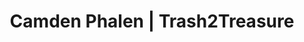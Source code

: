---
layout: project
title: Camden Phalen | Trash2Treasure
section: portfolio

project_name: Trash2Treasure
project_categories: Code, Design
year: 2016
blurb: An online checkout system for Northeastern University’s annual Trash2Treasure sale built in Ruby on Rails.

images:
  - url: /assets/images/projects/trash2treasure/landing.png
    id: landing
    title: Landing page
    offsety: 50%
    offsetx: 0
    classes: "cp-vertical"
    modal_classes: "modal-sm"
  - url: /assets/images/projects/trash2treasure/shop.png
    id: shop
    title: Sale page
    offsety: 88%
    offsetx: 0
    classes: "cp-border cp-vertical"
    modal_classes: "modal-sm"
  - url: /assets/images/projects/trash2treasure/checkout.png
    id: checkout
    title: Customer checkout page
    offsety: 22.5%
    offsetx: 0
    classes: "cp-border cp-vertical"
    modal_classes: "modal-sm"
  - url: /assets/images/projects/trash2treasure/register.png
    id: register
    title: Seller checkout screen
    offsety: 0
    offsetx: 0
    classes: "cp-border cp-horizontal"
    modal_classes: "modal-lg"

technologies:
  list: Ruby, Rails, SQL, Haml, Sass, Coffeescript, Bootstrap, Git, Sketch
  color1: "#B02B2C"
  color2: "#F09E20"

links: 
  - display: Trash2Treasure webapp
    href: https://pacific-ravine-67111.herokuapp.com
    color1: "#AB2D3D"
    color2: "#B88D68"
  - display: Github repository
    href: https://github.com/camden11/trash2treasure
    color1: "#979797"
    color2: "#92DC8D"
  - display: About NU Trash2Treasure
    href: https://nutrash2treasure.wordpress.com/about/
    color1: "#333333"
    color2: "#00AF03"
--- 